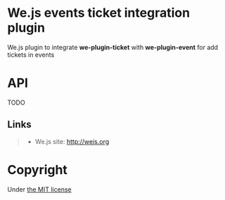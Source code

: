 # We.js events ticket integration plugin

We.js plugin to integrate **we-plugin-ticket** with **we-plugin-event** for add tickets in events

# API

TODO

## Links

> * We.js site: http://wejs.org

# Copyright

Under [the MIT license](https://github.com/wejs/we/blob/master/LICENSE.md)